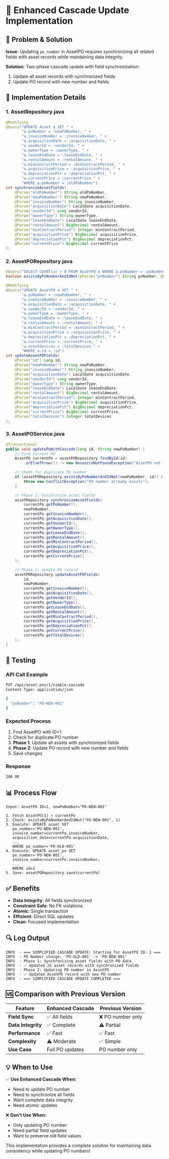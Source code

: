# 🚀 Enhanced Cascade Update Implementation

## 🎯 Problem & Solution

**Issue**: Updating `po_number` in AssetPO requires synchronizing all related fields with asset records while maintaining data integrity.

**Solution**: Two-phase cascade update with field synchronization:
1. Update all asset records with synchronized fields
2. Update PO record with new number and fields

## 🔧 Implementation Details

### **1. AssetRepository.java**
```java
@Modifying
@Query("UPDATE Asset a SET " +
       "a.poNumber = :newPoNumber, " +
       "a.invoiceNumber = :invoiceNumber, " +
       "a.acquisitionDate = :acquisitionDate, " +
       "a.vendorId = :vendorId, " +
       "a.ownerType = :ownerType, " +
       "a.leaseEndDate = :leaseEndDate, " +
       "a.rentalAmount = :rentalAmount, " +
       "a.minContractPeriod = :minContractPeriod, " +
       "a.acquisitionPrice = :acquisitionPrice, " +
       "a.depreciationPct = :depreciationPct, " +
       "a.currentPrice = :currentPrice " +
       "WHERE a.poNumber = :oldPoNumber")
int synchronizeAssetFields(
    @Param("oldPoNumber") String oldPoNumber,
    @Param("newPoNumber") String newPoNumber,
    @Param("invoiceNumber") String invoiceNumber,
    @Param("acquisitionDate") LocalDate acquisitionDate,
    @Param("vendorId") Long vendorId,
    @Param("ownerType") String ownerType,
    @Param("leaseEndDate") LocalDate leaseEndDate,
    @Param("rentalAmount") BigDecimal rentalAmount,
    @Param("minContractPeriod") Integer minContractPeriod,
    @Param("acquisitionPrice") BigDecimal acquisitionPrice,
    @Param("depreciationPct") BigDecimal depreciationPct,
    @Param("currentPrice") BigDecimal currentPrice
);
```

### **2. AssetPORepository.java**
```java
@Query("SELECT COUNT(a) > 0 FROM AssetPO a WHERE a.poNumber = :poNumber AND a.id != :id")
boolean existsByPoNumberAndIdNot(@Param("poNumber") String poNumber, @Param("id") Long id);

@Modifying
@Query("UPDATE AssetPO a SET " +
       "a.poNumber = :newPoNumber, " +
       "a.invoiceNumber = :invoiceNumber, " +
       "a.acquisitionDate = :acquisitionDate, " +
       "a.vendorId = :vendorId, " +
       "a.ownerType = :ownerType, " +
       "a.leaseEndDate = :leaseEndDate, " +
       "a.rentalAmount = :rentalAmount, " +
       "a.minContractPeriod = :minContractPeriod, " +
       "a.acquisitionPrice = :acquisitionPrice, " +
       "a.depreciationPct = :depreciationPct, " +
       "a.currentPrice = :currentPrice, " +
       "a.totalDevices = :totalDevices " +
       "WHERE a.id = :id")
int updateAssetPOFields(
    @Param("id") Long id,
    @Param("newPoNumber") String newPoNumber,
    @Param("invoiceNumber") String invoiceNumber,
    @Param("acquisitionDate") LocalDate acquisitionDate,
    @Param("vendorId") Long vendorId,
    @Param("ownerType") String ownerType,
    @Param("leaseEndDate") LocalDate leaseEndDate,
    @Param("rentalAmount") BigDecimal rentalAmount,
    @Param("minContractPeriod") Integer minContractPeriod,
    @Param("acquisitionPrice") BigDecimal acquisitionPrice,
    @Param("depreciationPct") BigDecimal depreciationPct,
    @Param("currentPrice") BigDecimal currentPrice,
    @Param("totalDevices") Integer totalDevices
);
```

### **3. AssetPOService.java**
```java
@Transactional
public void updatePoWithCascade(Long id, String newPoNumber) {
    // Find current PO
    AssetPO currentPo = assetPORepository.findById(id)
        .orElseThrow(() -> new ResourceNotFoundException("AssetPO not found"));

    // Check for duplicate PO number
    if (assetPORepository.existsByPoNumberAndIdNot(newPoNumber, id)) {
        throw new ConflictException("PO number already exists");
    }

    // Phase 1: Synchronize asset fields
    assetRepository.synchronizeAssetFields(
        currentPo.getPoNumber(),
        newPoNumber,
        currentPo.getInvoiceNumber(),
        currentPo.getAcquisitionDate(),
        currentPo.getVendorId(),
        currentPo.getOwnerType(),
        currentPo.getLeaseEndDate(),
        currentPo.getRentalAmount(),
        currentPo.getMinContractPeriod(),
        currentPo.getAcquisitionPrice(),
        currentPo.getDepreciationPct(),
        currentPo.getCurrentPrice()
    );

    // Phase 2: Update PO record
    assetPORepository.updateAssetPOFields(
        id,
        newPoNumber,
        currentPo.getInvoiceNumber(),
        currentPo.getAcquisitionDate(),
        currentPo.getVendorId(),
        currentPo.getOwnerType(),
        currentPo.getLeaseEndDate(),
        currentPo.getRentalAmount(),
        currentPo.getMinContractPeriod(),
        currentPo.getAcquisitionPrice(),
        currentPo.getDepreciationPct(),
        currentPo.getCurrentPrice(),
        currentPo.getTotalDevices()
    );
}
```

## 🧪 Testing

### **API Call Example**
```bash
PUT /api/asset-pos/1/simple-cascade
Content-Type: application/json

{
  "poNumber": "PO-NEW-001"
}
```

### **Expected Process**
1. Find AssetPO with ID=1
2. Check for duplicate PO number
3. **Phase 1**: Update all assets with synchronized fields
4. **Phase 2**: Update PO record with new number and fields
5. Save changes

### **Response**
```
200 OK
```

## 📊 Process Flow

```
Input: AssetPO ID=1, newPoNumber="PO-NEW-001"

1. Fetch AssetPO(1) → currentPo
2. Check: existsByPoNumberAndIdNot("PO-NEW-001", 1)
3. Execute: UPDATE asset SET 
   po_number='PO-NEW-001',
   invoice_number=currentPo.invoiceNumber,
   acquisition_date=currentPo.acquisitionDate,
   ...
   WHERE po_number='PO-OLD-001'
4. Execute: UPDATE asset_po SET 
   po_number='PO-NEW-001',
   invoice_number=currentPo.invoiceNumber,
   ...
   WHERE id=1
5. Save: assetPORepository.save(currentPo)
```

## ✅ Benefits

- **Data Integrity**: All fields synchronized
- **Constraint Safe**: No FK violations
- **Atomic**: Single transaction
- **Efficient**: Direct SQL updates
- **Clean**: Focused implementation

## 🔍 Log Output

```
INFO  - === SIMPLIFIED CASCADE UPDATE: Starting for AssetPO ID: 1 ===
INFO  - PO Number change: 'PO-OLD-001' -> 'PO-NEW-001'
INFO  - Phase 1: Synchronizing asset fields with PO data
INFO  - ✅ Updated 25 asset records with synchronized fields
INFO  - Phase 2: Updating PO number in AssetPO
INFO  - ✅ Updated AssetPO record with new PO number
INFO  - === SIMPLIFIED CASCADE UPDATE COMPLETED ===
```

## 🆚 Comparison with Previous Version

| Feature | Enhanced Cascade | Previous Version |
|---------|-----------------|------------------|
| **Field Sync** | ✅ All fields | ❌ PO number only |
| **Data Integrity** | ✅ Complete | ⚠️ Partial |
| **Performance** | ✅ Fast | ✅ Fast |
| **Complexity** | ⚠️ Moderate | ✅ Simple |
| **Use Case** | Full PO updates | PO number only |

## 💡 When to Use

✅ **Use Enhanced Cascade When:**
- Need to update PO number
- Need to synchronize all fields
- Want complete data integrity
- Need atomic updates

❌ **Don't Use When:**
- Only updating PO number
- Need partial field updates
- Want to preserve old field values

This implementation provides a complete solution for maintaining data consistency while updating PO numbers! 